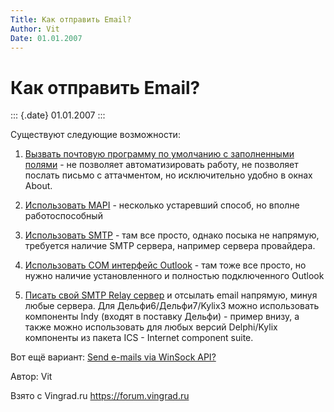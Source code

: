 ```yaml
---
Title: Как отправить Email?
Author: Vit
Date: 01.01.2007
---
```



Как отправить Email?
====================

::: {.date}
01.01.2007
:::

Cуществуют следующие возможности:

1) [Вызвать почтовую программу по умолчанию с заполненными полями](default_app/) -
не позволяет автоматизировать работу, не позволяет послать письмо с аттачментом,
но исключительно удобно в окнах About.

2) [Использовать MAPI](mapi/) - несколько устаревший способ, но вполне
работоспособный

3) [Использовать SMTP](smtp/) - там все просто, однако посыка не
напрямую, требуется наличие SMTP сервера, например сервера провайдера.

4) [Использовать COM интерфейс Outlook](outlook/) - там тоже все просто,
но нужно наличие установленного и полностью подключенного Outlook

5) [Писать свой SMTP Relay сервер](self_smtp/) и отсылать email напрямую,
минуя любые сервера. Для Дельфи6/Дельфи7/Kylix3 можно использовать
компоненты Indy (входят в поставку Дельфи) - пример внизу, а также
можно использовать для любых версий Delphi/Kylix компоненты из пакета
ICS - Internet component suite.

Вот ещё вариант: [Send e-mails via WinSock API?](sendemailsviawinsockapi/)

Автор: Vit

Взято с Vingrad.ru <https://forum.vingrad.ru>

